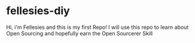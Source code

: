 fellesies-diy
=============

Hi, i'm Fellesies and this is my first Repo!
I will use this repo to learn about Open Sourcing and hopefully earn the Open Sourcerer Skill
